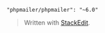 <pre class=" language-json"><code class="prism  language-json"><span class="token string">"phpmailer/phpmailer"</span><span class="token punctuation">:</span> <span class="token string">"~6.0"</span>
</code></pre>
<blockquote>
<p>Written with <a href="https://stackedit.io/">StackEdit</a>.</p>
</blockquote>

